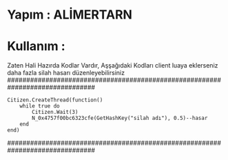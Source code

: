 # Yapım : ALİMERTARN
# Kullanım :

Zaten Hali Hazırda Kodlar Vardır, Aşşağıdaki Kodları client luaya eklerseniz daha fazla silah hasarı düzenleyebilirsiniz
###############################################################################
```
Citizen.CreateThread(function()
    while true do
        Citizen.Wait(3)
        N_0x4757f00bc6323cfe(GetHashKey("silah adı"), 0.5)--hasar
    end
end)
```
###############################################################################

